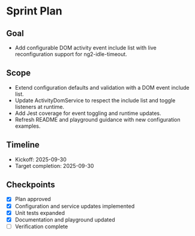 # Sprint Plan

## Goal
- Add configurable DOM activity event include list with live reconfiguration support for ng2-idle-timeout.

## Scope
- Extend configuration defaults and validation with a DOM event include list.
- Update ActivityDomService to respect the include list and toggle listeners at runtime.
- Add Jest coverage for event toggling and runtime updates.
- Refresh README and playground guidance with new configuration examples.

## Timeline
- Kickoff: 2025-09-30
- Target completion: 2025-09-30

## Checkpoints
- [x] Plan approved
- [x] Configuration and service updates implemented
- [x] Unit tests expanded
- [x] Documentation and playground updated
- [ ] Verification complete
